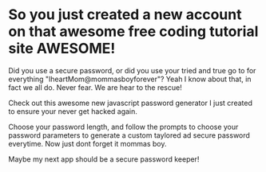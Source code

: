 # So you just created a new account on that awesome free coding tutorial site AWESOME! 

Did you use a secure password, or did you use your tried and true go to for everything "IheartMom@mommasboyforever"? Yeah I know about that, in fact we all do. Never fear. We are hear to the rescue!

Check out this awesome new javascript password generator I just created to ensure your never get hacked again. 

Choose your password length, and follow the prompts to choose your password parameters to generate a custom taylored ad secure password everytime. Now just dont forget it mommas boy.

Maybe my next app should be a secure password keeper!  